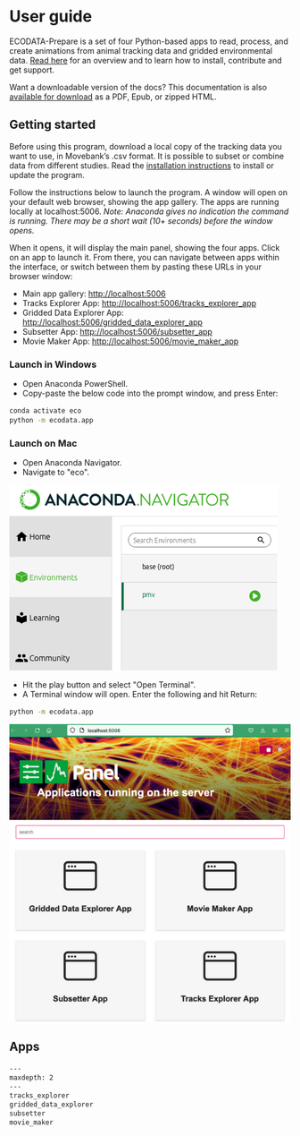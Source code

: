 # User guide

ECODATA-Prepare is a set of four Python-based apps to read, process, and create animations from animal tracking data and gridded environmental data. [Read here](../index) for an overview and to learn how to install, contribute and get support.

Want a downloadable version of the docs? This documentation is also [available for download](https://readthedocs.org/projects/ecodata-apps/downloads/) as a PDF, Epub, or zipped HTML.

## Getting started

Before using this program, download a local copy of the tracking data you want to use, in Movebank’s .csv format. It is possible to subset or combine data from different studies. Read the [installation instructions](../installation) to install or update the program.

Follow the instructions below to launch the program. A window will open on your default web browser, showing the app gallery. The apps are running locally at localhost:5006. *Note: Anaconda gives no indication the command is running. There may be a short wait (10+ seconds) before the window opens.*

When it opens, it will display the main panel, showing the four apps. Click on an app to launch it. From there, you can navigate between apps within the interface, or switch between them by pasting these URLs in your browser window:

* Main app gallery: <http://localhost:5006>
* Tracks Explorer App: <http://localhost:5006/tracks_explorer_app>
* Gridded Data Explorer App: <http://localhost:5006/gridded_data_explorer_app>
* Subsetter App: <http://localhost:5006/subsetter_app>
* Movie Maker App: <http://localhost:5006/movie_maker_app>

### Launch in Windows

- Open Anaconda PowerShell.
- Copy-paste the below code into the prompt window, and press Enter:

```bash
conda activate eco
python -m ecodata.app
```

### Launch on Mac

- Open Anaconda Navigator.
- Navigate to "eco".

![anaconda_navigator](../images/anaconda_navigator.png)

- Hit the play button and select "Open Terminal".
- A Terminal window will open. Enter the following and hit Return:

```bash
python -m ecodata.app
```

![ecodata-prepare_panel](../images/ecodata-prepare_panel.png)

## Apps
```{toctree}
---
maxdepth: 2
---
tracks_explorer
gridded_data_explorer
subsetter
movie_maker

```